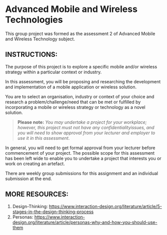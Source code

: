 # Advanced Mobile and Wireless Technologies

This group project was formed as the assessment 2 of Advanced Mobile and Wireless Technology subject.

## INSTRUCTIONS:

The purpose of this project is to explore a specific mobile and/or wireless strategy within a particular context or industry.

In this assessment, you will be proposing and researching the development and implementation of a mobile application or wireless solution.

You are to select an organisation, industry or context of your choice and research a problem/challenge/need that can be met or fulfilled by incorporating a mobile or wireless strategy or technology as a novel solution.

> **Please note:** _You may undertake a project for your workplace; however, this project must not have any confidentialityissues, and you will need to show approval from your lecturer and employer to use it in this assessment_.

In general, you will need to get formal approval from your lecturer before commencement of your project. The possible scope for this assessment has been left wide to enable you to undertake a project that interests you or work on creating an artefact.

There are weekly group submissions for this assignment and an individual submission at the end.

## MORE RESOURCES:

1. Design-Thinking: https://www.interaction-design.org/literature/article/5-stages-in-the-design-thinking-process
2. Personas: https://www.interaction-design.org/literature/article/personas-why-and-how-you-should-use-them
